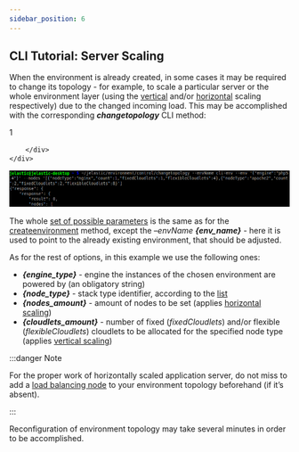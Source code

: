 ```yaml
---
sidebar_position: 6
---
```


## CLI Tutorial: Server Scaling

When the environment is already created, in some cases it may be required to change its topology - for example, to scale a particular server or the whole environment layer (using the [vertical](https://cloudmydc.com/) and/or [horizontal](https://cloudmydc.com/) scaling respectively) due to the changed incoming load. This may be accomplished with the corresponding **_changetopology_** CLI method:

<div style={{
    width: '100%',
    border: '1px solid #eee',
    borderRadius: '7px',
    boxShadow: 'rgba(0, 0, 0, 0.16) 0px 1px 4px',
    overflow: 'hidden',
    margin: '0 0 1rem 0',
}}>
        <div style={{
            display: "flex",
        }}>
        <div style={{ width: '5%', background: 'red',
        padding: '10px 20px 5px 20px', color: 'white' }}>
          1
        </div>
        <div style={{
            padding: '10px 20px 5px 20px',
        }}>
           
        </div>
    </div>
</div>

<div style={{
    display:'flex',
    justifyContent: 'center',
    margin: '0 0 1rem 0'
}}>

![Locale Dropdown](./img/ServerScaling/1.png)

</div>

The whole [set of possible parameters](https://cloudmydc.com/) is the same as for the [createenvironment](https://cloudmydc.com/) method, except the _–envName_ **_{env_name}_** - here it is used to point to the already existing environment, that should be adjusted.

As for the rest of options, in this example we use the following ones:

- **_{engine_type}_** - engine the instances of the chosen environment are powered by (an obligatory string)
- **_{node_type}_** - stack type identifier, according to the [list](https://cloudmydc.com/)
- **_{nodes_amount}_** - amount of nodes to be set (applies [horizontal scaling](https://cloudmydc.com/))
- **_{cloudlets_amount}_** - number of fixed (_fixedCloudlets_) and/or flexible (_flexibleCloudlets_) cloudlets to be allocated for the specified node type (applies [vertical scaling](https://cloudmydc.com/))

:::danger Note

For the proper work of horizontally scaled application server, do not miss to add a [load balancing node](https://cloudmydc.com/) to your environment topology beforehand (if it’s absent).

:::

Reconfiguration of environment topology may take several minutes in order to be accomplished.
